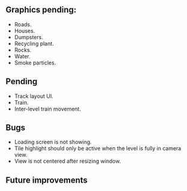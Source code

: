 ## Graphics pending:
- Roads.
- Houses.
- Dumpsters.
- Recycling plant.
- Rocks.
- Water.
- Smoke particles.

## Pending
- Track layout UI.
- Train.
- Inter-level train movement.

## Bugs
- Loading screen is not showing.
- Tile highlight should only be active when the level is fully in camera view.
- View is not centered after resizing window.

## Future improvements

